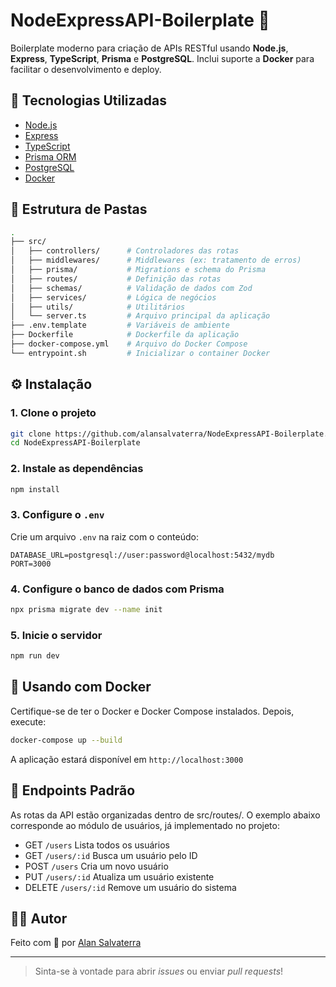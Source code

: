 # NodeExpressAPI-Boilerplate 🚀

Boilerplate moderno para criação de APIs RESTful usando **Node.js**, **Express**, **TypeScript**, **Prisma** e **PostgreSQL**. Inclui suporte a **Docker** para facilitar o desenvolvimento e deploy.

## 🧱 Tecnologias Utilizadas

- [Node.js](https://nodejs.org/)
- [Express](https://expressjs.com/)
- [TypeScript](https://www.typescriptlang.org/)
- [Prisma ORM](https://www.prisma.io/)
- [PostgreSQL](https://www.postgresql.org/)
- [Docker](https://www.docker.com/)

## 📁 Estrutura de Pastas

```bash
.
├── src/
│   ├── controllers/      # Controladores das rotas
│   ├── middlewares/      # Middlewares (ex: tratamento de erros)
│   ├── prisma/           # Migrations e schema do Prisma
│   ├── routes/           # Definição das rotas
│   ├── schemas/          # Validação de dados com Zod
│   ├── services/         # Lógica de negócios
│   ├── utils/            # Utilitários
│   └── server.ts         # Arquivo principal da aplicação
├── .env.template         # Variáveis de ambiente
├── Dockerfile            # Dockerfile da aplicação
├── docker-compose.yml    # Arquivo do Docker Compose
└── entrypoint.sh         # Inicializar o container Docker
```

## ⚙️ Instalação

### 1. Clone o projeto

```bash
git clone https://github.com/alansalvaterra/NodeExpressAPI-Boilerplate.git
cd NodeExpressAPI-Boilerplate
```

### 2. Instale as dependências

```bash
npm install
```

### 3. Configure o `.env`

Crie um arquivo `.env` na raiz com o conteúdo:

```env
DATABASE_URL=postgresql://user:password@localhost:5432/mydb
PORT=3000
```

### 4. Configure o banco de dados com Prisma

```bash
npx prisma migrate dev --name init
```

### 5. Inicie o servidor

```bash
npm run dev
```

## 🐳 Usando com Docker

Certifique-se de ter o Docker e Docker Compose instalados. Depois, execute:

```bash
docker-compose up --build
```

A aplicação estará disponível em `http://localhost:3000`

## 📌 Endpoints Padrão

As rotas da API estão organizadas dentro de src/routes/. O exemplo abaixo corresponde ao módulo de usuários, já implementado no projeto:

- GET	    `/users`	    Lista todos os usuários
- GET	    `/users/:id`	Busca um usuário pelo ID
- POST	    `/users`	    Cria um novo usuário
- PUT	    `/users/:id`	Atualiza um usuário existente
- DELETE	`/users/:id`	Remove um usuário do sistema

## 🧑‍💻 Autor

Feito com 💙 por [Alan Salvaterra](https://github.com/alansalvaterra)

---

> Sinta-se à vontade para abrir *issues* ou enviar *pull requests*!
